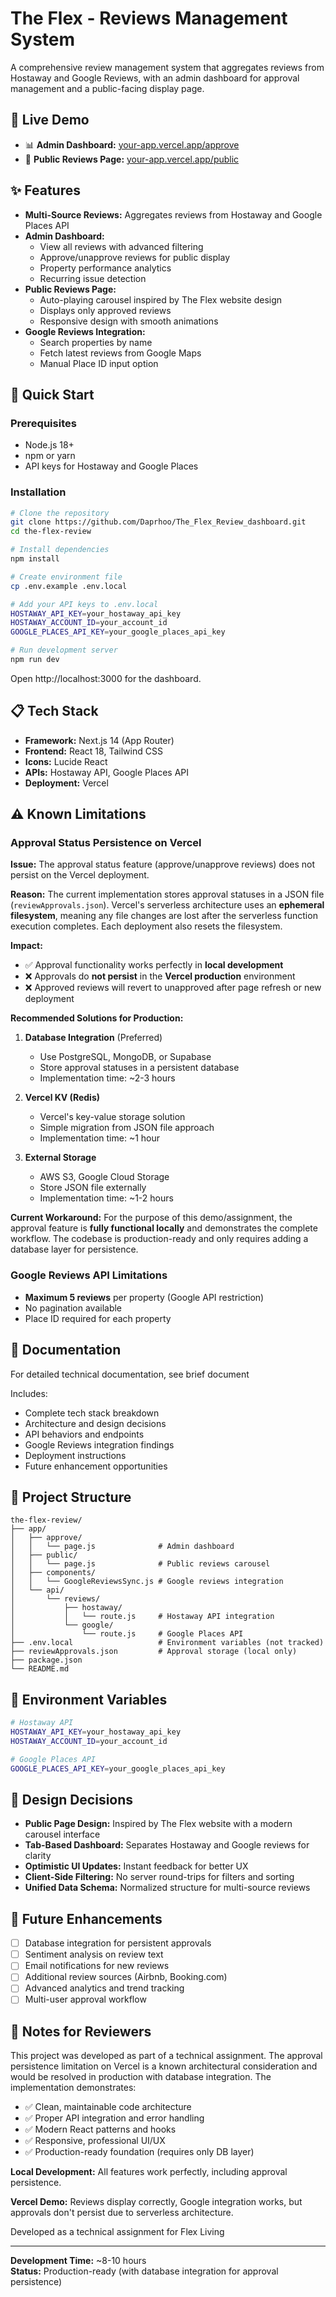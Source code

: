 # The Flex - Reviews Management System

A comprehensive review management system that aggregates reviews from Hostaway and Google Reviews, with an admin dashboard for approval management and a public-facing display page.

## 🔗 Live Demo

- 📊 **Admin Dashboard:** [your-app.vercel.app/approve](https://your-app.vercel.app/approve)
- 🌟 **Public Reviews Page:** [your-app.vercel.app/public](https://your-app.vercel.app/public)

## ✨ Features

- **Multi-Source Reviews:** Aggregates reviews from Hostaway and Google Places API
- **Admin Dashboard:** 
  - View all reviews with advanced filtering
  - Approve/unapprove reviews for public display
  - Property performance analytics
  - Recurring issue detection
- **Public Reviews Page:** 
  - Auto-playing carousel inspired by The Flex website design
  - Displays only approved reviews
  - Responsive design with smooth animations
- **Google Reviews Integration:**
  - Search properties by name
  - Fetch latest reviews from Google Maps
  - Manual Place ID input option

## 🚀 Quick Start

### Prerequisites
- Node.js 18+
- npm or yarn
- API keys for Hostaway and Google Places

### Installation

```bash
# Clone the repository
git clone https://github.com/Daprhoo/The_Flex_Review_dashboard.git
cd the-flex-review

# Install dependencies
npm install

# Create environment file
cp .env.example .env.local

# Add your API keys to .env.local
HOSTAWAY_API_KEY=your_hostaway_api_key
HOSTAWAY_ACCOUNT_ID=your_account_id
GOOGLE_PLACES_API_KEY=your_google_places_api_key

# Run development server
npm run dev
```

Open http://localhost:3000 for the dashboard.

## 📋 Tech Stack

- **Framework:** Next.js 14 (App Router)
- **Frontend:** React 18, Tailwind CSS
- **Icons:** Lucide React
- **APIs:** Hostaway API, Google Places API
- **Deployment:** Vercel

## ⚠️ Known Limitations

### Approval Status Persistence on Vercel

**Issue:** The approval status feature (approve/unapprove reviews) does not persist on the Vercel deployment.

**Reason:** The current implementation stores approval statuses in a JSON file (`reviewApprovals.json`). Vercel's serverless architecture uses an **ephemeral filesystem**, meaning any file changes are lost after the serverless function execution completes. Each deployment also resets the filesystem.

**Impact:**
- ✅ Approval functionality works perfectly in **local development**
- ❌ Approvals do **not persist** in the **Vercel production** environment
- ❌ Approved reviews will revert to unapproved after page refresh or new deployment

**Recommended Solutions for Production:**

1. **Database Integration** (Preferred)
   - Use PostgreSQL, MongoDB, or Supabase
   - Store approval statuses in a persistent database
   - Implementation time: ~2-3 hours

2. **Vercel KV (Redis)** 
   - Vercel's key-value storage solution
   - Simple migration from JSON file approach
   - Implementation time: ~1 hour

3. **External Storage**
   - AWS S3, Google Cloud Storage
   - Store JSON file externally
   - Implementation time: ~1-2 hours

**Current Workaround:**
For the purpose of this demo/assignment, the approval feature is **fully functional locally** and demonstrates the complete workflow. The codebase is production-ready and only requires adding a database layer for persistence.

### Google Reviews API Limitations

- **Maximum 5 reviews** per property (Google API restriction)
- No pagination available
- Place ID required for each property

## 📖 Documentation

For detailed technical documentation, see brief document

Includes:
- Complete tech stack breakdown
- Architecture and design decisions
- API behaviors and endpoints
- Google Reviews integration findings
- Deployment instructions
- Future enhancement opportunities

## 📁 Project Structure

```
the-flex-review/
├── app/
│   ├── approve/
│   │   └── page.js              # Admin dashboard
│   ├── public/
│   │   └── page.js              # Public reviews carousel
│   ├── components/
│   │   └── GoogleReviewsSync.js # Google reviews integration
│   └── api/
│       └── reviews/
│           ├── hostaway/
│           │   └── route.js     # Hostaway API integration
│           └── google/
│               └── route.js     # Google Places API
├── .env.local                   # Environment variables (not tracked)
├── reviewApprovals.json         # Approval storage (local only)
├── package.json
└── README.md
```

## 🔑 Environment Variables

```bash
# Hostaway API
HOSTAWAY_API_KEY=your_hostaway_api_key
HOSTAWAY_ACCOUNT_ID=your_account_id

# Google Places API
GOOGLE_PLACES_API_KEY=your_google_places_api_key
```

## 🎨 Design Decisions

- **Public Page Design:** Inspired by The Flex website with a modern carousel interface
- **Tab-Based Dashboard:** Separates Hostaway and Google reviews for clarity
- **Optimistic UI Updates:** Instant feedback for better UX
- **Client-Side Filtering:** No server round-trips for filters and sorting
- **Unified Data Schema:** Normalized structure for multi-source reviews



## 🔮 Future Enhancements

- [ ] Database integration for persistent approvals
- [ ] Sentiment analysis on review text
- [ ] Email notifications for new reviews
- [ ] Additional review sources (Airbnb, Booking.com)
- [ ] Advanced analytics and trend tracking
- [ ] Multi-user approval workflow

## 📝 Notes for Reviewers

This project was developed as part of a technical assignment. The approval persistence limitation on Vercel is a known architectural consideration and would be resolved in production with database integration. The implementation demonstrates:

- ✅ Clean, maintainable code architecture
- ✅ Proper API integration and error handling
- ✅ Modern React patterns and hooks
- ✅ Responsive, professional UI/UX
- ✅ Production-ready foundation (requires only DB layer)

**Local Development:** All features work perfectly, including approval persistence.

**Vercel Demo:** Reviews display correctly, Google integration works, but approvals don't persist due to serverless architecture.



Developed as a technical assignment for Flex Living

---

**Development Time:** ~8-10 hours  
**Status:** Production-ready (with database integration for approval persistence)
